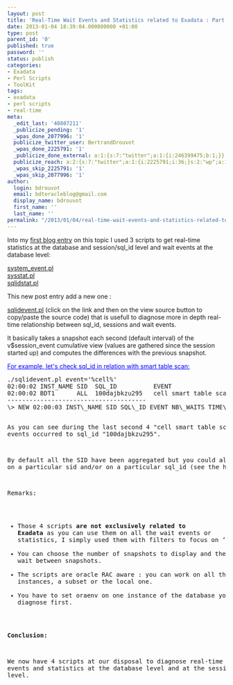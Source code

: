 ```yaml
---
layout: post
title: 'Real-Time Wait Events and Statistics related to Exadata : Part II'
date: 2013-01-04 18:39:04.000000000 +01:00
type: post
parent_id: '0'
published: true
password: ''
status: publish
categories:
- Exadata
- Perl Scripts
- ToolKit
tags:
- exadata
- perl scripts
- real-time
meta:
  _edit_last: '40807211'
  _publicize_pending: '1'
  _wpas_done_2077996: '1'
  publicize_twitter_user: BertrandDrouvot
  _wpas_done_2225791: '1'
  _publicize_done_external: a:1:{s:7:"twitter";a:1:{i:246399475;b:1;}}
  publicize_reach: a:2:{s:7:"twitter";a:1:{i:2225791;i:36;}s:2:"wp";a:1:{i:0;i:10;}}
  _wpas_skip_2225791: '1'
  _wpas_skip_2077996: '1'
author:
  login: bdrouvot
  email: bdtoracleblog@gmail.com
  display_name: bdrouvot
  first_name: ''
  last_name: ''
permalink: "/2013/01/04/real-time-wait-events-and-statistics-related-to-exadata-part-ii/"
---
```

<p>Into my <a title="Real-Time Wait Events and Statistics related to Exadata" href="http://bdrouvot.wordpress.com/2012/12/06/real-time-wait-events-and-statistics-related-to-exadata/" target="_blank">first blog entry</a> on this topic I used 3 scripts to get real-time statistics at the database and session/sql_id level and wait events at the database level:</p>
<p><a title="system_event" href="http://bdrouvot.wordpress.com/system_event/" target="_blank">system_event.pl</a><br />
<a title="sysstat" href="http://bdrouvot.wordpress.com/sysstat/" target="_blank">sysstat.pl</a><br />
<a title="sqlidstat" href="http://bdrouvot.wordpress.com/sqlidstat/" target="_blank">sqlidstat.pl</a></p>
<p>This new post entry add a new one :</p>
<p><a title="sqlidevent" href="http://bdrouvot.wordpress.com/sqlidevent/" target="_blank">sqlidevent.pl</a> (click on the link and then on the view source button to copy/paste the source code) that is usefull to diagnose more in depth real-time relationship between sql_id, sessions and wait events.</p>
<p>It basically takes a snapshot each second (default interval) of the v$session_event cumulative view (values are gathered since the session started up) and computes the differences with the previous snapshot.</p>
<p><span style="text-decoration:underline;"><span style="color:#0000ff;text-decoration:underline;">For example, let's check sql_id in relation with smart table scan:</span></span></p>
<pre>./sqlidevent.pl event='%cell%'
02:00:02 INST_NAME SID	SQL_ID	        EVENT	                NB_WAITS	TIME_WAITED	ms/Wait
02:00:02 BDT1	   ALL	100dajbkzu295	cell smart table scan	9	        408816	        45.424
--------------------------------------
\> NEW 02:00:03 INST\_NAME SID SQL\_ID EVENT NB\_WAITS TIME\_WAITED ms/Wait 02:00:03 BDT1 ALL 100dajbkzu295 cell smart table scan 4 273434 68.359

As you can see during the last second 4 "cell smart table scan" wait events occurred to sql\_id "100dajbkzu295".

By default all the SID have been aggregated but you could also filter on a particular sid and/or on a particular sql\_id (see the help).

Remarks:

- Those 4 scripts **are not exclusively related to Exadata** as you can use them on all the wait events or statistics, I simply used them with filters to focus on ‘%cell%’ .
- You can choose the number of snapshots to display and the time to wait between snapshots.
- The scripts are oracle RAC aware : you can work on all the instances, a subset or the local one.
- You have to set oraenv on one instance of the database you want to diagnose first.

**Conclusion:**

We now have 4 scripts at our disposal to diagnose real-time wait events and statistics at the database level and at the session/sql\_id level.

